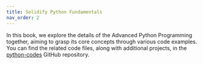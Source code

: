 ```yaml
---
title: Solidify Python Fundamentals
nav_order: 2
---
```

In this book, we explore the details of the Advanced Python Programming together, aiming to grasp its core concepts through various code examples. You can find the related code files, along with additional projects, in the [python-codes](https://github.com/cemakpolat/python-advanced-tutorials/) GitHub repository.